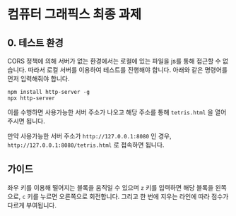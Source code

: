 # 컴퓨터 그래픽스 최종 과제

## 0. 테스트 환경
CORS 정책에 의해 서버가 없는 환경에서는 로컬에 있는 파일을 js를 통해 접근할 수 없습니다. 따라서 로컬 서버를 이용하여 테스트를 진행해야 합니다. 아래와 같은 명령어를 먼저 입력해줘야 합니다.

```
npm install http-server -g
npx http-server
```

이를 수행하면 사용가능한 서버 주소가 나오고 해당 주소를 통해 `tetris.html` 을 열어주시면 됩니다. 

만약 사용가능한 서버 주소가 `http://127.0.0.1:8080` 인 경우, `http://127.0.0.1:8080/tetris.html` 로 접속하면 됩니다.

## 가이드
좌우 키를 이용해 떨어지는 블록을 움직일 수 있으며 `z` 키를 입력하면 해당 블록을 왼쪽으로, `c` 키를 누르면 오른쪽으로 회전합니다. 그리고 한 번에 지우는 라인에 따라 점수가 다르게 부여됩니다. 